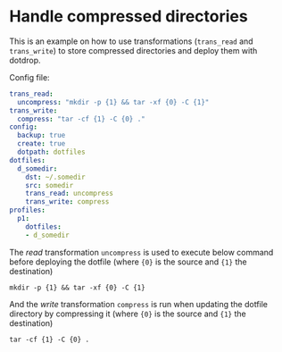 # Handle compressed directories

This is an example on how to use transformations (`trans_read` and `trans_write`) to store
compressed directories and deploy them with dotdrop.

Config file:
```yaml
trans_read:
  uncompress: "mkdir -p {1} && tar -xf {0} -C {1}"
trans_write:
  compress: "tar -cf {1} -C {0} ."
config:
  backup: true
  create: true
  dotpath: dotfiles
dotfiles:
  d_somedir:
    dst: ~/.somedir
    src: somedir
    trans_read: uncompress
    trans_write: compress
profiles:
  p1:
    dotfiles:
    - d_somedir
```

The *read* transformation `uncompress` is used to execute below command before deploying the dotfile (where `{0}` is the source and `{1}` the destination)
```
mkdir -p {1} && tar -xf {0} -C {1}
```

And the *write* transformation `compress` is run when updating the dotfile directory by compressing it (where `{0}` is the source and `{1}` the destination)
```
tar -cf {1} -C {0} .
```